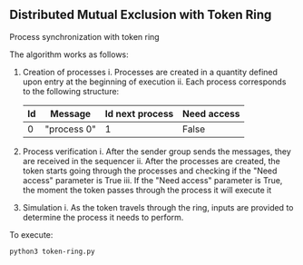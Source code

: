 ##  Distributed Mutual Exclusion with Token Ring

Process synchronization with token ring

The algorithm works as follows:
1. Creation of processes
    i. Processes are created in a quantity defined upon entry at the beginning of execution
    ii. Each process corresponds to the following structure:

    | Id | Message | Id next process | Need access |
    | -- | ------- | --------------- | ----------- |
    | 0 | "process 0" | 1 | False |

2. Process verification 
    i. After the sender group sends the messages, they are received in the sequencer
    ii. After the processes are created, the token starts going through the processes and checking if the "Need access" parameter is True
    iii. If the "Need access" parameter is True, the moment the token passes through the process it will execute it

3. Simulation
    i. As the token travels through the ring, inputs are provided to determine the process it needs to perform.

To execute:
```sh
python3 token-ring.py
```